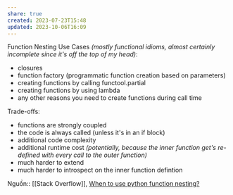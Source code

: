 ```yaml
---
share: true
created: 2023-07-23T15:48
updated: 2023-10-06T16:09
---
```

Function Nesting Use Cases _(mostly functional idioms, almost certainly incomplete since it's off the top of my head)_:

- closures
- function factory (programmatic function creation based on parameters)
- creating functions by calling functool.partial
- creating functions by using lambda
- any other reasons you need to create functions during call time

Trade-offs:

- functions are strongly coupled
- the code is always called (unless it's in an if block)
- additional code complexity
- additional runtime cost _(potentially, because the inner function get's re-defined with every call to the outer function)_
- much harder to extend
- much harder to introspect on the inner function defintion

Nguồn:: [[Stack Overflow]], [When to use python function nesting?](https://softwareengineering.stackexchange.com/a/237944/192731)
